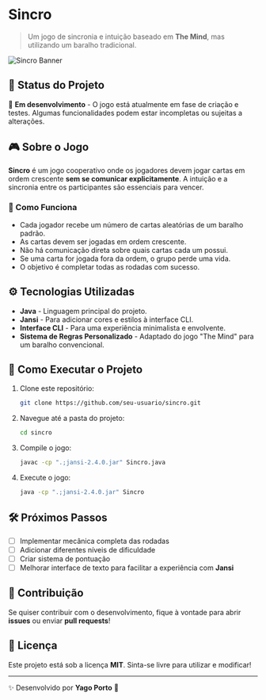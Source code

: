 # Sincro

> Um jogo de sincronia e intuição baseado em **The Mind**, mas utilizando um baralho tradicional.

![Sincro Banner](https://via.placeholder.com/800x300?text=Sincro+-+Um+jogo+de+Sincronia)

## 🚧 Status do Projeto

📌 **Em desenvolvimento** - O jogo está atualmente em fase de criação e testes. Algumas funcionalidades podem estar incompletas ou sujeitas a alterações.

## 🎮 Sobre o Jogo

**Sincro** é um jogo cooperativo onde os jogadores devem jogar cartas em ordem crescente **sem se comunicar explicitamente**. A intuição e a sincronia entre os participantes são essenciais para vencer.

### 🔹 Como Funciona
- Cada jogador recebe um número de cartas aleatórias de um baralho padrão.
- As cartas devem ser jogadas em ordem crescente.
- Não há comunicação direta sobre quais cartas cada um possui.
- Se uma carta for jogada fora da ordem, o grupo perde uma vida.
- O objetivo é completar todas as rodadas com sucesso.

## ⚙️ Tecnologias Utilizadas

- **Java** - Linguagem principal do projeto.
- **Jansi** - Para adicionar cores e estilos à interface CLI.
- **Interface CLI** - Para uma experiência minimalista e envolvente.
- **Sistema de Regras Personalizado** - Adaptado do jogo "The Mind" para um baralho convencional.

## 🚀 Como Executar o Projeto

1. Clone este repositório:
   ```sh
   git clone https://github.com/seu-usuario/sincro.git
   ```
2. Navegue até a pasta do projeto:
   ```sh
   cd sincro
   ```
3. Compile o jogo:
   ```sh
   javac -cp ".;jansi-2.4.0.jar" Sincro.java
   ```
4. Execute o jogo:
   ```sh
   java -cp ".;jansi-2.4.0.jar" Sincro
   ```

## 🛠 Próximos Passos

- [ ] Implementar mecânica completa das rodadas
- [ ] Adicionar diferentes níveis de dificuldade
- [ ] Criar sistema de pontuação
- [ ] Melhorar interface de texto para facilitar a experiência com **Jansi**

## 🤝 Contribuição

Se quiser contribuir com o desenvolvimento, fique à vontade para abrir **issues** ou enviar **pull requests**!

## 📜 Licença

Este projeto está sob a licença **MIT**. Sinta-se livre para utilizar e modificar!

---

✨ Desenvolvido por **Yago Porto** 🚀

